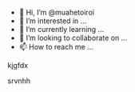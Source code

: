 - 👋 Hi, I’m @muahetoiroi
- 👀 I’m interested in ...
- 🌱 I’m currently learning ...
- 💞️ I’m looking to collaborate on ...
- 📫 How to reach me ...

<!---
muahetoiroi/muahetoiroi is a ✨ special ✨ repository because its `README.md` (this file) appears on your GitHub profile.
You can click the Preview link to take a look at your changes.
--->kjgfdx
srvnhh
